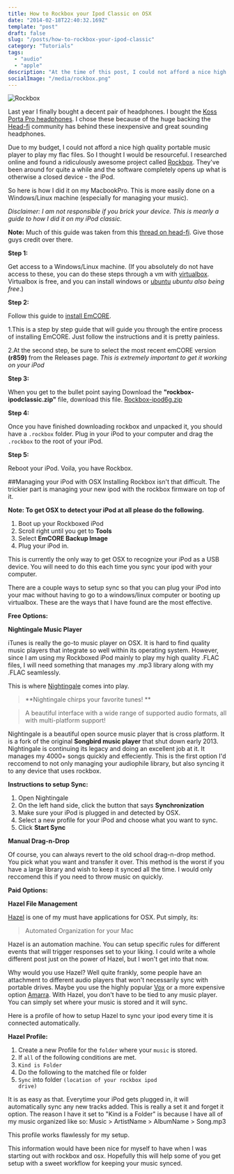 ```yaml
---
title: How to Rockbox your Ipod Classic on OSX
date: "2014-02-18T22:40:32.169Z"
template: "post"
draft: false
slug: "/posts/how-to-rockbox-your-ipod-classic"
category: "Tutorials"
tags:
  - "audio"
  - "apple"
description: "At the time of this post, I could not afford a nice high quality portable music player to play my flac files. So I thought I would be resourceful. I researched online and found a ridiculously awesome project called Rockbox. They've been around for quite a while and the software completely opens up what is otherwise a closed device - the iPod. "
socialImage: "/media/rockbox.png"
---
```


![Rockbox](/media/rockbox.png)

Last year I finally bought a decent pair of headphones. I bought the [Koss Porta Pro headphones](http://www.head-fi.org/products/koss-portapro-headphones-semi-open). I chose these because of the huge backing the [Head-fi](http://head-fi.org) community has behind these inexpensive and great sounding headphones.

Due to my budget, I could not afford a nice high quality portable music player to play my flac files. So I thought I would be resourceful. I researched online and found a ridiculously awesome project called [Rockbox](http://www.rockbox.org). They've been around for quite a while and the software completely opens up what is otherwise a closed device - the iPod. 

So here is how I did it on my MacbookPro. This is more easily done on a Windows/Linux machine (especially for managing your music).

*Disclaimer: I am not responsible if you brick your device. This is mearly a guide to how I did it on my iPod classic.*

**Note:** Much of this guide was taken from this [thread on head-fi](http://www.head-fi.org/t/532426/ipod-classic-rockbox-its-happening). Give those guys credit over there.


**Step 1:** 

Get access to a Windows/Linux machine. (If you absolutely do not have access to these, you can do these steps through a vm with [virtualbox](http://www.virtualbox.org). Virtualbox is free, and you can install windows or [ubuntu](http://www.ubuntu.com) *ubuntu also being free*.)

**Step 2:** 

Follow this guide to [install EmCORE](http://freemyipod.org/wiki/EmCORE_Installation/iPodClassic).

1.This is a step by step guide that will guide you through the entire process of installing EmCORE. Just follow the instructions and it is pretty painless.

2.At the second step, be sure to select the most recent emCORE version **(r859)** from the Releases page. *This is extremely important to get it working on your iPod*


**Step 3:** 

When you get to the bullet point saying Download the **"rockbox-ipodclassic.zip"** file, download this file. [Rockbox-ipod6g.zip](http://build.rockbox.org/data/rockbox-ipod6g.zip)

**Step 4:** 

Once you have finished downloading rockbox and unpacked it, you should have a <code>.rockbox</code> folder. Plug in your iPod to your computer and drag the <code>.rockbox</code> to the root of your iPod.

**Step 5:** 

Reboot your iPod. Voila, you have Rockbox.

##Managing your iPod with OSX
Installing Rockbox isn't that difficult. The trickier part is managing your new ipod with the rockbox firmware on top of it. 

**Note: To get OSX to detect your iPod at all please do the following.**

1. Boot up your Rockboxed iPod
2. Scroll right until you get to **Tools**
3. Select **EmCORE Backup Image**
4. Plug your iPod in.

This is currently the only way to get OSX to recognize your iPod as a USB device. You will need to do this each time you sync your ipod with your computer.


There are a couple ways to setup sync so that you can plug your iPod into your mac without having to go to a windows/linux computer or booting up virtualbox. These are the ways that I have found are the most effective.

**Free Options:**

**Nightingale Music Player**

iTunes is really the go-to music player on OSX. It is hard to find quality music players that integrate so well within its operating system. However, since I am using my Rockboxed iPod mainly to play my high quality .FLAC files, I will need something that manages my .mp3 library along with my .FLAC seamlessly.

This is where [Nightingale](http://getnightingale.com) comes into play. 
>**Nightingale chirps your favorite tunes! **

>A beautiful interface with a wide range of supported audio formats, all with multi-platform support! 

Nightingale is a beautiful open source music player that is cross platform. It is a fork of the original **Songbird music player** that shut down early 2013. Nightingale is continuing its legacy and doing an excellent job at it. It manages my 4000+ songs quickly and effeciently. This is the first option I'd reccomend to not only managing your audiophile library, but also syncing it to any device that uses rockbox.

**Instructions to setup Sync:**

1. Open Nightingale
2. On the left hand side, click the button that says **Synchronization**
3. Make sure your iPod is plugged in and detected by OSX.
4. Select a new profile for your iPod and choose what you want to sync.
5. Click **Start Sync**

**Manual Drag-n-Drop**

Of course, you can always revert to the old school drag-n-drop method. You pick what you want and transfer it over. This method is the worst if you have a large library and wish to keep it synced all the time. I would only reccomend this if you need to throw music on quickly.

**Paid Options:**

**Hazel File Management**

[Hazel](www.noodlesoft.com/hazel) is one of my must have applications for OSX.
Put simply, its:
> Automated Organization
for your Mac

Hazel is an automation machine. You can setup specific rules for different events that will trigger responses set to your liking. I could write a whole different post just on the power of Hazel, but I won't get into that now.

Why would you use Hazel? Well quite frankly, some people have an attachment to different audio players that won't necessarily sync with portable drives. Maybe you use the highly popular [Vox](http://coppertino.com/vox/) or a more expensive option [Amarra](http://www.sonicstudio.com/amarra/). With Hazel, you don't have to be tied to any music player. You can simply set where your music is stored and it will sync.

 Here is a profile of how to setup Hazel to sync your ipod every time it is connected automatically.

**Hazel Profile:**

1. Create a new Profile for the <code>folder</code> where your <code>music</code> is stored.
2. If <code>all</code> of the following conditions are met.
3. <code>Kind is Folder</code>
4. Do the following to the matched file or folder
5. <code>Sync</code> into folder <code>(location of your rockbox ipod drive)</code>

It is as easy as that. Everytime your iPod gets plugged in, it will automatically sync any new tracks added. This is really a set it and forget it option. The reason I have it set to "Kind is a Folder" is because I have all of my music organized like so:
Music > ArtistName > AlbumName > Song.mp3

This profile works flawlessly for my setup.

This information would have been nice for myself to have when I was starting out with rockbox and osx. Hopefully this will help some of you get setup with a sweet workflow for keeping your music synced. 